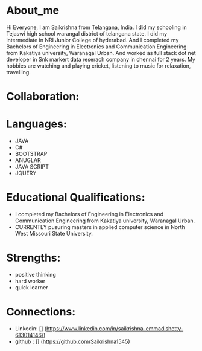 # About_me

Hi Everyone, I am Saikrishna from Telangana, India. I did my schooling in Tejaswi high school warangal district of telangana state. I did  my intermediate in NRI Junior College of hyderabad. And I completed my Bachelors of Engineering  in Electronics and Communication Engineering from Kakatiya university, Waranagal Urban. And worked as full stack dot net developer in Snk markert data reserach company in chennai for 2 years. My hobbies are watching and playing cricket, listening to music for relaxation, travelling.

# Collaboration:

[]()

# Languages:
* JAVA
* C#
* BOOTSTRAP
* ANUGLAR
* JAVA SCRIPT
* JQUERY

# Educational Qualifications:

* I completed my Bachelors of Engineering  in Electronics and Communication Engineering from Kakatiya university, Waranagal Urban.
* CURRENTLY pusuring masters in applied computer science in North West Missouri State University.

# Strengths:

* positive thinking
* hard worker 
* quick learner

# Connections:
* Linkedin: [] (https://www.linkedin.com/in/saikrishna-emmadishetty-613014146/)
* github : [] (https://github.com/Saikrishna1545)

